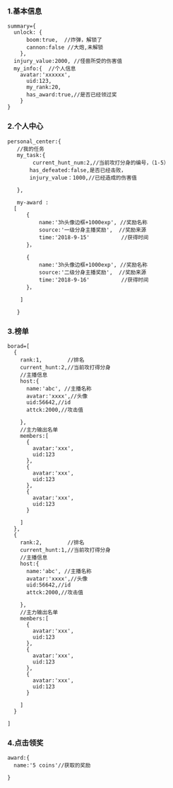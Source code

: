 ### 1.基本信息
    summary={
      unlock: {
          boom:true,  //炸弹，解锁了
          cannon:false //大炮,未解锁
        },
      injury_value:2000, //怪兽所受的伤害值
      my_info:{  //个人信息
        avatar:'xxxxxx',
          uid:123,
          my_rank:20,
          has_award:true,//是否已经领过奖
        }
    }

### 2.个人中心
    personal_center:{
       //我的任务
       my_task:{
            current_hunt_num:2,//当前攻打分身的编号，（1-5）
           has_defeated:false,是否已经击败，
           injury_value：1000,//已经造成的伤害值

       },

       my-award :
      [
          {
              name:'3h头像边框+1000exp', //奖励名称
              source:'一级分身主播奖励',  //奖励来源
              time:'2018-9-15'          //获得时间
          }，

          {
              name:'3h头像边框+1000exp', //奖励名称
              source:'二级分身主播奖励',  //奖励来源
              time:'2018-9-16'          //获得时间
          }，

        ]

       }

### 3.榜单


    borad=[
      {
        rank:1,        //排名
        current_hunt:2,//当前攻打得分身
        //主播信息
        host:{
          name:'abc', //主播名称
          avatar:'xxxx',//头像
          uid:56642,//id
          attck:2000,//攻击值

        },
        //主力输出名单
        members:[
          {
            avatar:'xxx',
            uid:123
          },
          {
            avatar:'xxx',
            uid:123
          },
          {
            avatar:'xxx',
            uid:123
          }

        ]
      },
      {
        rank:2,        //排名
        current_hunt:1,//当前攻打得分身
        //主播信息
        host:{
          name:'abc', //主播名称
          avatar:'xxxx',//头像
          uid:56642,//id
          attck:2000,//攻击值

        },
        //主力输出名单
        members:[
          {
            avatar:'xxx',
            uid:123
          },
          {
            avatar:'xxx',
            uid:123
          },
          {
            avatar:'xxx',
            uid:123
          }

        ]
      }

    ]


### 4.点击领奖

    award:{
      name:'5 coins'//获取的奖励

    }


